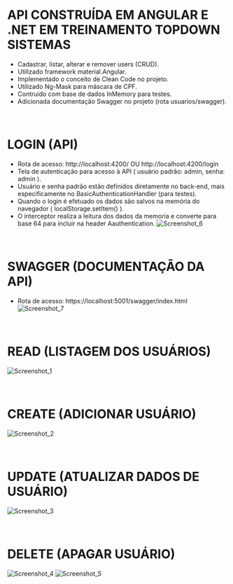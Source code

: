 # API CONSTRUÍDA EM ANGULAR E .NET EM TREINAMENTO TOPDOWN SISTEMAS
- Cadastrar, listar, alterar e remover users (CRUD).
- Utilizado framework material.Angular.
- Implementado o conceito de Clean Code no projeto.
- Utilizado Ng-Mask para máscara de CPF.
- Contruído com base de dados InMemory para testes.
- Adicionada documentação Swagger no projeto (rota usuarios/swagger).
<br><br><br>
# LOGIN (API)
- Rota de acesso: http://localhost:4200/ OU http://localhost:4200/login
- Tela de autenticação para acesso à API ( usuário padrão: admin, senha: admin ).
- Usuário e senha padrão estão definidos diretamente no back-end, mais especificamente no BasicAuthenticationHandler (para testes).
- Quando o login é efetuado os dados são salvos na memória do navegador ( localStorage.setItem() ).
- O interceptor realiza a leitura dos dados da memoria e converte para base 64 para incluir na header Aauthentication.
![Screenshot_6](https://user-images.githubusercontent.com/68978413/162539708-0402173c-1f51-469c-b596-e0bf4d7f3af4.png)
<br><br><br>
# SWAGGER (DOCUMENTAÇÃO DA API)
- Rota de acesso: https://localhost:5001/swagger/index.html
![Screenshot_7](https://user-images.githubusercontent.com/68978413/162541065-ecd401c4-04cb-4027-8d4a-af5fd417f4fe.png)
<br><br><br>
# READ (LISTAGEM DOS USUÁRIOS)
![Screenshot_1](https://user-images.githubusercontent.com/68978413/162020765-6088ce7a-c69f-47f2-ae70-278d86f57295.png)
<br><br><br>
# CREATE (ADICIONAR USUÁRIO)
![Screenshot_2](https://user-images.githubusercontent.com/68978413/162020901-16da8e93-4c0a-49a5-9734-9433044f26fa.png)
<br><br><br>
# UPDATE (ATUALIZAR DADOS DE USUÁRIO)
![Screenshot_3](https://user-images.githubusercontent.com/68978413/162020969-dafec894-a6eb-4681-89ca-a1fe60435e10.png)
<br><br><br>
# DELETE (APAGAR USUÁRIO)
![Screenshot_4](https://user-images.githubusercontent.com/68978413/162021048-e46fb872-4acf-4f96-83c2-4a6edc237047.png)
![Screenshot_5](https://user-images.githubusercontent.com/68978413/162021060-8e5fc09d-8fa7-4b69-abd8-a55d2cfe61eb.png)
